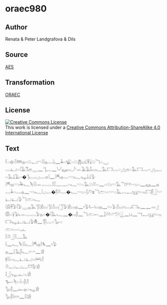 # oraec980

## Author

Renata & Peter Landgrafova & Dils

## Source

[AES](https://github.com/simondschweitzer/aes)

## Transformation

[ORAEC](https://oraec.github.io/)

## License

<a rel="license" href="http://creativecommons.org/licenses/by-sa/4.0/"><img alt="Creative Commons License" style="border-width:0" src="https://i.creativecommons.org/l/by-sa/4.0/88x31.png" /></a><br />This work is licensed under a <a rel="license" href="http://creativecommons.org/licenses/by-sa/4.0/">Creative Commons Attribution-ShareAlike 4.0 International License</a>

## Text

𓆳𓏏𓊗𓎆𓌐𓆷𓐍𓏏𓇳𓂝𓍼𓇋𓇋𓐍𓂋𓍛𓏤𓈖𓇓𓏏𓆤𓏏𓇳𓆣𓂓𓏙𓋹𓏇𓇳𓆓𓏏𓇾<br>
𓂋𓂞𓏏𓇋𓄿𓀢𓂉𓇾𓈖𓊹𓉻𓈖𓄋𓈐𓏥𓌳𓁹𓄿𓄿𓄤𓏥𓆑𓅓𓉐𓂋𓏏𓂻𓁶𓏏𓅓𓉐𓂋𓏏𓂻𓉻𓏏𓅓𓍑𓄿𓏏�𓊹𓏤𓂋𓊪𓈎𓂋𓊖𓇋𓈖𓇋𓄪𓐍𓂋𓎟𓏤𓆑𓆌𓏙𓏙𓅱<br>
𓇋𓄪𓐍𓎟𓏤𓅆𓆑𓌸𓇋𓇋𓁹𓂋𓂋𓎛𓎿𓊃𓊃𓏏𓆑𓎟𓏏𓅓𓇳𓌨𓏏𓈖𓏏𓇳𓏤𓎟𓅓𓆓𓐥𓂸𓏏𓈖𓈐𓈖𓐍𓂋𓇓𓏏𓂋𓐍𓈖𓎟𓏤𓆑𓇋𓈎𓂋�𓋴𓌨𓂋�𓆑𓂸𓏏𓂭𓏤𓄣𓁷𓆓𓂧𓏏𓎟𓏏𓅓𓂋𓂝𓄚𓏌𓏏𓏭𓉐𓋴𓃀𓎟𓂞𓂞𓅱𓆓𓂧𓆑<br>
𓇋𓀁𓋹𓅱𓌐𓅱𓇾𓈇𓅓𓊹𓍛𓀀𓏥𓊹𓍛𓁐𓏥𓃂𓅱𓀀𓏥𓐍𓈖𓏌𓅱𓂡𓏥𓐍𓈖𓏌𓏏𓅱𓁐𓏥𓏌𓏤𓂋𓏤𓉐𓏤𓊪𓈖𓈖𓁹𓊨𓏃𓏏𓋀𓅂𓁹𓂋𓂋𓅱𓐍𓏏�𓇋𓅓𓆑𓈖�𓏥𓋴𓈖𓆓𓂧𓍿𓈖𓆼𓏐𓏊𓃿𓅿𓍱𓋲𓈖𓂓𓈖𓄓𓂝𓄚𓏌𓏏𓏭𓉐𓆌𓂞𓂞𓅱𓄟𓈖𓄊𓋴𓂋𓏏𓅭𓏏<br>
𓂧𓄑𓏏𓊵<br>
𓎛𓌨𓃀𓎛𓊃𓅓<br>
𓌢𓈖𓆑𓌸𓇋𓇋𓆑𓇋𓄪𓐍𓎛𓆰𓈖𓏌𓅱<br>
𓐍𓈖𓌰𓅓𓋴𓆑𓏌𓎡𓈖𓀀<br>
𓊢𓇋𓇋𓏏𓆑𓂞𓂞𓏏𓋞𓁐<br>
𓌨𓂝𓂝𓉻𓋮𓅱𓀀<br>
𓍏𓃀𓆌𓊵𓏏𓊪𓀀<br>
𓅧𓏏𓌸𓏏𓇋𓏏𓋴𓁐<br>
𓅭𓋴𓈖𓆱𓐍𓏏𓆌𓀀<br>
𓅭𓋴𓇋𓏠𓈖𓇋𓇋𓀀<br>
